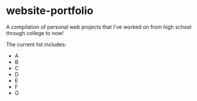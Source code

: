 # website-portfolio
A compilation of personal web projects that I've worked on from high school through college to now! 

The current list includes: 
* A
* B
* C
* D
* E
* F
* G
